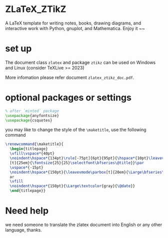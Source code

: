 # ZLaTeX_ZTikZ
A LaTeX template for writing notes, books, drawing diagrams, and interactive work with Python, gnuplot, and Mathematica. Enjoy it ~~


# set up
The document class `zlatex` and package `ztikz` can be used on Windows and Linux (consider TeXLive >= 2023)


More infomation please refer document `zlatex_ztikz_doc.pdf`.

# optional packages or settings
``` latex
% after `minted` package
\usepackage{anyfontsize}
\usepackage{csquotes}
```

you may like to change the style of the `\maketitle`, use the following command 
``` latex
\renewcommand{\maketitle}{
  \begin{titlepage}
  \vfill\vspace*{40pt}
  \noindent\hspace*{134pt}\rule[-75pt]{6pt}{95pt}{\hspace*{10pt}\leavevmode\parbox
  [t]{25em}{\fontsize{25}{25}\selectfont\bfseries\@title}}\par
  \vspace*{-15pt}
  \noindent\hspace*{150pt}{\leavevmode\parbox[t]{20em}{\Large\bfseries\@author}}\p
  ar
  \vfill
  \noindent\hspace*{150pt}{\Large\textcolor{gray}{\@date}}
  \end{titlepage}}
```


# Need help
we need someone to translate the zlatex document into English or any other language, thanks.
